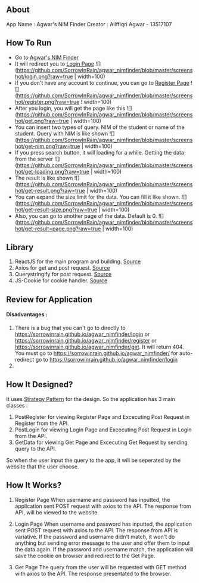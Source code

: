 ## About
App Name	: Agwar's NIM Finder
Creator		: Aliffiqri Agwar - 13517107

## How To Run
* Go to [Agwar's NIM Finder](https://sorrowinrain.github.io/agwar_nimfinder/)
* It will redirect you to [Login Page](https://sorrowinrain.github.io/agwar_nimfinder/login)
![](https://github.com/SorrowInRain/agwar_nimfinder/blob/master/screenshot/login.png?raw=true | width=100)
* If you don't have any account to continue, you can go to [Register Page](https://sorrowinrain.github.io/agwar_nimfinder/register)
![](https://github.com/SorrowInRain/agwar_nimfinder/blob/master/screenshot/register.png?raw=true ! width=100)
* After you login, you will get the page like this
![](https://github.com/SorrowInRain/agwar_nimfinder/blob/master/screenshot/get.png?raw=true | width=100)
* You can insert two types of query. NIM of the student or name of the student. Query with NIM is like shown
![](https://github.com/SorrowInRain/agwar_nimfinder/blob/master/screenshot/get-nim.png?raw=true | width=100)
* If you press search button, it will loading for a while. Getting the data from the server
![](https://github.com/SorrowInRain/agwar_nimfinder/blob/master/screenshot/get-loading.png?raw=true | width=100)
* The result is like shown
![](https://github.com/SorrowInRain/agwar_nimfinder/blob/master/screenshot/get-result.png?raw=true | width=100)
* You can expand the size limit for the data. You can fill it like shown.
![](https://github.com/SorrowInRain/agwar_nimfinder/blob/master/screenshot/get-result-size.png?raw=true | width=100)
* Also, you can go to another page of the data. Default is 0.
![](https://github.com/SorrowInRain/agwar_nimfinder/blob/master/screenshot/get-result=page.png?raw=true | width=100)

## Library
1. ReactJS for the main program and building. [Source](https://reactjs.org/)
2. Axios for get and post request. [Source](https://www.npmjs.com/package/axios)
3. Querystringify for post request. [Source](https://www.npmjs.com/package/querystringify)
4. JS-Cookie for cookie handler. [Source](https://www.npmjs.com/package/js-cookie)

## Review for Application
#### Disadvantages :
1. There is a bug that you can't go to directly to https://sorrowinrain.github.io/agwar_nimfinder/login or https://sorrowinrain.github.io/agwar_nimfinder/register or https://sorrowinrain.github.io/agwar_nimfinder/get. It will return 404. You must go to https://sorrowinrain.github.io/agwar_nimfinder/ for auto-redirect go to https://sorrowinrain.github.io/agwar_nimfinder/login
2. 

## How It Designed?
It uses [Strategy Pattern](https://www.tutorialspoint.com/design_pattern/strategy_pattern.htm) for the design. So the application has 3 main classes :
1. PostRegister for viewing Register Page and Excecuting Post Request in Register from the API.
2. PostLogin for viewing Login Page and Excecuting Post Request in Login from the API.
3. GetData for viewing Get Page and Excecuting Get Request by sending query to the API.

So when the user input the query to the app, it will be seperated by the website that the user choose.

## How It Works?
1. Register Page
When username and password has inputted, the application sent POST request with axios to the API. The response from API, will be viewed to the website.

2. Login Page
When username and password has inputted, the application sent POST request with axios to the API. The response from API is variative. If the password and username didn't match, it won't do anything but sending error message to the user and offer them to input the data again. If the password and username match, the application will save the cookie on browser and redirect to the Get Page.

3. Get Page
The query from the user will be requested with GET method with axios to the API. The response presentated to the browser.
